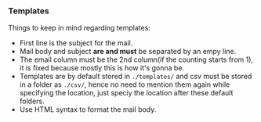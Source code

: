 ### Templates

Things to keep in mind regarding templates:

- First line is the subject for the mail.
- Mail body and subject __are and must__ be separated by an empy line.
- The email column must be the 2nd column(if the counting starts from 1), it is fixed because mostly this is how it's gonna be.
- Templates are by default stored in `./templates/` and csv must be stored in a folder as `./csv/`, hence no need to mention them again while specifying the location, just speciy the location after these default folders.
- Use HTML syntax to format the mail body.
